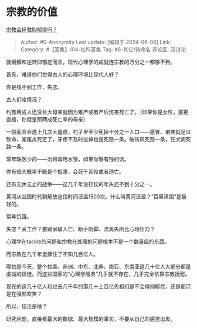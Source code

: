 # 宗教的价值
[宗教会拯救抑郁症吗？](https://www.zhihu.com/question/656585600/answer/3523738010)

> Author: #0-Anonymity
> Last update: [编辑于 2024-06-08]
> Link:
> Category: #【答集】/04-社科答集 
> Tag: #6-其它/待命名 
> 评论区:
> 泛讨论:

就缓解和逆转抑郁症而言，现代心理学的成就连宗教的万分之一都够不到。

首先，难道你们觉得古人的心理环境比现代人好？

你是找不到工作，失恋。

古人们啥情况？

约有两成人还没长大母亲就因为难产或者产后伤害死亡了。（如果你是女性，那更直接，你就是那两成死亡率的母亲）

一般而言会遇上几次大瘟疫，村子里至少死掉十分之一人口——感冒、痢疾就足以致命，阑尾炎死定了，牙疼不及时拔掉也是死路一条。破伤风死路一条，狂犬病死路一条。

常年缺医少药——治梅毒用水银，如果你够有钱的话。

你有很大概率干脆是个奴隶，会死于苦役或者逃亡。

还有无休无止的战争——这几千年没打仗的年头还不到十分之一。

黄河从战国时代到解放这段时间泛滥1500次。什么叫黄河泛滥？“百里泽国”是最轻的。

常年饥饿。

失恋？丢工作？要跟家破人亡、断手断脚、流离失所比心理压力？

心理学在tackle的问题和宗教在处理的问题根本不是一个数量级的东西。

而宗教在几千年里撑住了不知几百亿人。

哪怕是今天，整个拉美、非洲、中东、北非、南亚、东南亚这几十亿人大部分都是虔诚的信徒。而这些国家的“心理学服务”几乎就不存在，几乎完全依靠宗教抚慰。

现在的这几十亿人和过去几千年的那几十上百亿先祖们是不会得抑郁症，还是都只是在强颜欢笑？

所以，结论是啥？

研究问题，直接看最大的数据、最大规模的事实，不要从自己的感觉出发。
